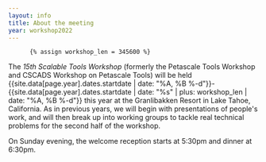 ```yaml
---
layout: info
title: About the meeting
year: workshop2022
---
```

          {% assign workshop_len = 345600 %}

The *15th Scalable Tools Workshop*
(formerly the Petascale Tools Workshop and
CSCADS Workshop on Petascale Tools)
will be held {{site.data[page.year].dates.startdate | date: "%A, %B %-d"}}-{{site.data[page.year].dates.startdate | date: "%s" | plus: workshop_len |  date: "%A, %B %-d"}} this year at the Granlibakken Resort in Lake Tahoe, California.
As in previous years, we will begin with presentations of people's work,
and will then break up into working groups to tackle real technical problems
for the second half of the workshop.

On Sunday evening, the welcome reception starts at 5:30pm and dinner at 6:30pm.
